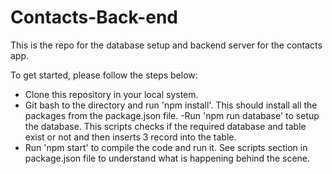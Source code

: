# Contacts-Back-end

This is the repo for the database setup and backend server for the contacts app.

To get started, please follow the steps below:

- Clone this repository in your local system.
- Git bash to the directory and run 'npm install'. This should install all the packages from the package.json file.
-Run 'npm run database' to setup the database. This scripts checks if the required database and table exist or not and then inserts 3 record into the table.
- Run 'npm start' to compile the code and run it. See scripts section in package.json file to understand what is happening behind the scene.
